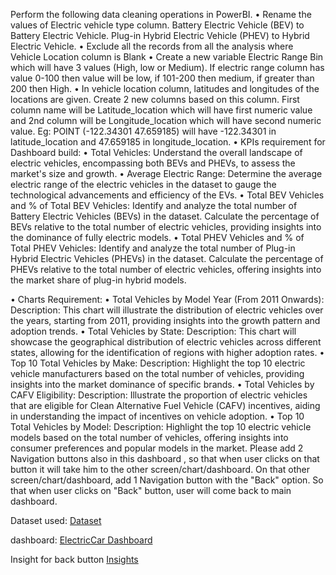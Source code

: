 Perform the following data cleaning operations in PowerBI. • Rename the values of Electric vehicle type column. Battery Electric Vehicle (BEV) to Battery Electric Vehicle. Plug-in Hybrid Electric Vehicle (PHEV) to Hybrid Electric Vehicle. • Exclude all the records from all the analysis where Vehicle Location column is Blank • Create a new variable Electric Range Bin which will have 3 values (High, low or Medium). If electric range column has value 0-100 then value will be low, if 101-200 then medium, if greater than 200 then High. • In vehicle location column, latitudes and longitudes of the locations are given. Create 2 new columns based on this column. First column name will be Latitude_location which will have first numeric value and 2nd column will be Longitude_location which will have second numeric value. Eg: POINT (-122.34301 47.659185) will have -122.34301 in latitude_location and 47.659185 in longitude_location.
• KPIs requirement for Dashboard build:
• Total Vehicles:
Understand the overall landscape of electric vehicles, encompassing both BEVs and PHEVs, to assess the market's size and growth.
• Average Electric Range:
Determine the average electric range of the electric vehicles in the dataset to gauge the technological advancements and efficiency of the EVs.
• Total BEV Vehicles and % of Total BEV Vehicles:
Identify and analyze the total number of Battery Electric Vehicles (BEVs) in the dataset.
Calculate the percentage of BEVs relative to the total number of electric vehicles, providing insights into the dominance of fully electric models.
• Total PHEV Vehicles and % of Total PHEV Vehicles:
Identify and analyze the total number of Plug-in Hybrid Electric Vehicles (PHEVs) in the dataset.
Calculate the percentage of PHEVs relative to the total number of electric vehicles, offering insights into the market share of plug-in hybrid models.

• Charts Requirement:
• Total Vehicles by Model Year (From 2011 Onwards):
Description: This chart will illustrate the distribution of electric vehicles over the years, starting from 2011, providing insights into the growth pattern and adoption trends.
• Total Vehicles by State:
Description: This chart will showcase the geographical distribution of electric vehicles across different states, allowing for the identification of regions with higher adoption rates.
• Top 10 Total Vehicles by Make:
Description: Highlight the top 10 electric vehicle manufacturers based on the total number of vehicles, providing insights into the market dominance of specific brands.
• Total Vehicles by CAFV Eligibility:
Description: Illustrate the proportion of electric vehicles that are eligible for Clean Alternative Fuel Vehicle (CAFV) incentives, aiding in understanding the impact of incentives on vehicle adoption.
• Top 10 Total Vehicles by Model:
Description: Highlight the top 10 electric vehicle models based on the total number of vehicles, offering insights into consumer preferences and popular models in the market.
Please add 2 Navigation buttons also in this dashboard , so that when user clicks on that button it will take him to the other screen/chart/dashboard. On that other screen/chart/dashboard, add 1 Navigation button with the "Back" option. So that when user clicks on "Back" button, user will come back to main dashboard.

Dataset used:
<a href= https://github.com/Akanksha-3794/PowerBI-Assignment/blob/main/EV.xlsm>Dataset</a>

dashboard:
<a href= https://github.com/Akanksha-3794/PowerBI-Assignment/blob/main/ElectricCar%20(1).pdf>ElectricCar Dashboard</a>

Insight for back button
<a href= https://github.com/Akanksha414/PowerBI-Assignment/blob/main/Insights.png> Insights</a>
